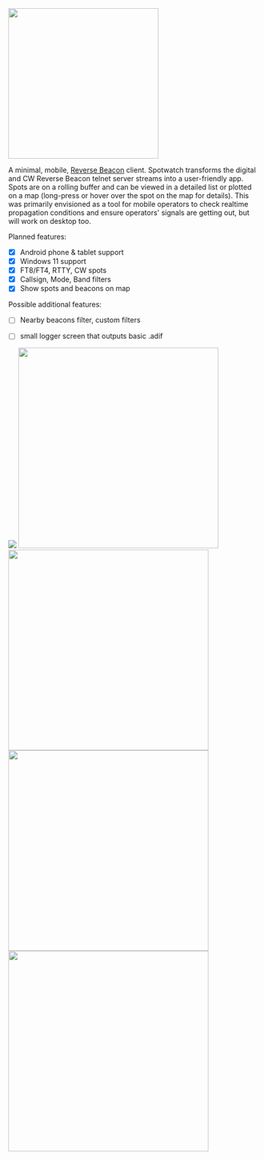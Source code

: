 <img src="./assets/splash.png" width="300">

A minimal, mobile, <a href="https://www.reversebeacon.net/">Reverse Beacon</a> client. Spotwatch transforms the digital and CW Reverse Beacon telnet server streams into a user-friendly app. Spots are on a rolling buffer and can be viewed in a detailed list or plotted on a map (long-press or hover over the spot on the map for details). This was primarily envisioned as a tool for mobile operators to check realtime propagation conditions and ensure operators' signals are getting out, but will work on desktop too.


Planned features:
- [x] Android phone & tablet support
- [x] Windows 11 support
- [x] FT8/FT4, RTTY, CW spots
- [x] Callsign, Mode, Band filters
- [x] Show spots and beacons on map

Possible additional features:
- [ ] Nearby beacons filter, custom filters
- [ ] small logger screen that outputs basic .adif
  

<img src="./assets/spotwatch-vid.gif">
<img src="./assets/login.png" width="400">
<img src="./assets/spotlist.png" width="400">
<img src="./assets/spotmap.png" width="400">
<img src="./assets/filters.png" width="400">
